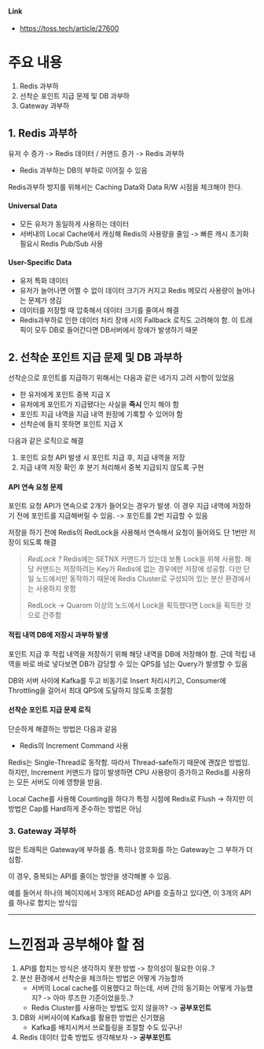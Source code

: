 ####  Link
- https://toss.tech/article/27600

# 주요 내용
1. Redis 과부하
2. 선착순 포인트 지급 문제 및 DB 과부하 
3. Gateway 과부하

## 1. Redis 과부하
유저 수 증가 -> Redis 데이터 / 커맨드 증가 -> Redis 과부하
- Redis 과부하는 DB의 부하로 이어질 수 있음

Redis과부하 방지를 위해서는 Caching Data와 Data R/W 시점을 체크해야 한다. 

#### Universal Data
- 모든 유저가 동일하게 사용하는 데이터
- 서버내의 Local Cache에서 캐싱해 Redis의 사용량을 줄임 -> 빠른 캐시 초기화 필요시 Redis Pub/Sub 사용
#### User-Specific Data
- 유저 특화 데이터
- 유저가 늘어나면 어쩔 수 없이 데이터 크기가 커지고 Redis 메모리 사용량이 늘어나는 문제가 생김
- 데이터를 저장할 때 압축해서 데이터 크기를 줄여서 해결
- Redis과부하로 인한 데이터 처리 장애 시의 Fallback 로직도 고려해야 함. 이 트래픽이 모두 DB로 들어간다면 DB서버에서 장애가 발생하기 때문

## 2. 선착순 포인트 지급 문제 및 DB 과부하 

선착순으로 포인트를 지급하기 위해서는 다음과 같은 네가지 고려 사항이 있었음

- 한 유저에게 포인트 중복 지급 X
- 유저에게 포인트가 지급됐다는 사실을 **즉시** 인지 해야 함
- 포인트 지급 내역을 지급 내역 원장에 기록할 수 있어야 함
- 선착순에 들지 못하면 포인트 지급 X

다음과 같은 로직으로 해결

1. 포인트 요청 API 발생 시 포인트 지급 후, 지급 내역을 저장
2. 지급 내역 저장 확인 후 분기 처리해서 중복 지급되지 않도록 구현

#### API 연속 요청 문제

포인트 요청 API가 연속으로 2개가 들어오는 경우가 발생. 이 경우 지급 내역에 저장하기 전에 포인트를 지급해버릴 수 있음. -> 포인트를 2번 지급할 수 있음

저장을 하기 전에 Redis의 RedLock을 사용해서 연속해서 요청이 들어와도 단 1번만 저장이 되도록 해결

> *RedLock ?*
> Redis에는 SETNX 커맨드가 있는데 보통 Lock을 위해 사용함. 해당 커맨드는 저장하려는 Key가 Redis에 없는 경우에만 저장에 성공함. 다만 단일 노드에서만 동작하기 때문에 Redis Cluster로 구성되어 있는 분산 환경에서는 사용하지 못함
> 
> RedLock -> Quarom 이상의 노드에서 Lock을 획득했다면 Lock을 획득한 것으로 간주함

#### 적립 내역 DB에 저장시 과부하 발생

포인트 지급 후 적립 내역을 저장하기 위해 해당 내역을 DB에 저장해야 함. 근데 적립 내역을 바로 바로 넣다보면 DB가 감당할 수 있는 QPS를 넘는 Query가 발생할 수 있음

DB와 서버 사이에 Kafka를 두고 비동기로 Insert 처리시키고, Consumer에 Throttling을 걸어서 최대 QPS에 도달하지 않도록 조절함

####  선착순 포인트 지급 문제 로직

단순하게 해결하는 방법은 다음과 같음

- Redis의 Increment Command 사용

Redis는 Single-Thread로 동작함. 따라서 Thread-safe하기 때문에 괜찮은 방법임. 하지만, Increment 커맨드가 많이 발생하면 CPU 사용량이 증가하고 Redis를 사용하는 모든 서버도 이에 영향을 받음.

Local Cache를 사용해 Counting을 하다가 특정 시점에 Redis로 Flush
-> 하지만 이 방법은 Cap를 Hard하게 준수하는 방법은 아님


### 3. Gateway 과부하

많은 트래픽은 Gateway에 부하를 줌. 특히나 암호화를 하는 Gateway는 그 부하가 더 심함.

이 경우, 중복되는 API를 줄이는 방안을 생각해볼 수 있음. 

예를 들어서 하나의 페이지에서 3개의 READ성 API를 호출하고 있다면, 이 3개의 API를 하나로 합치는 방식임


--- 

# 느낀점과 공부해야 할 점

1. API를 합치는 방식은 생각하지 못한 방법 -> 창의성이 필요한 이유..?
2. 분산 환경에서 선착순을 체크하는 방법은 어떻게 가능할까 
	- 서버의 Local cache를 이용했다고 하는데, 서버 간의 동기화는 어떻게 가능했지? -> 아마 루즈한 기준이었을듯..?
	- Redis Cluster를 사용하는 방법도 있지 않을까? -> **공부포인트**
3. DB와 서버사이에 Kafka를 활용한 방법은 신기했음
	- Kafka를 배치시켜서 쓰로틀링을 조절할 수도 있구나!
4. Redis 데이터 압축 방법도 생각해보자 -> **공부포인트**